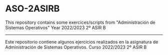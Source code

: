 # ASO-2ASIRB
This repository contains some exercices/scripts from "Administración de Sistemas Operativos" 
Year 2022/2023 2º ASIR B 

---

Este repositorio contiene algunos ejercicios realizados en la asignatura de Administración de Sistemas Operativos.
Curso 2022/2023 2º ASIR B
